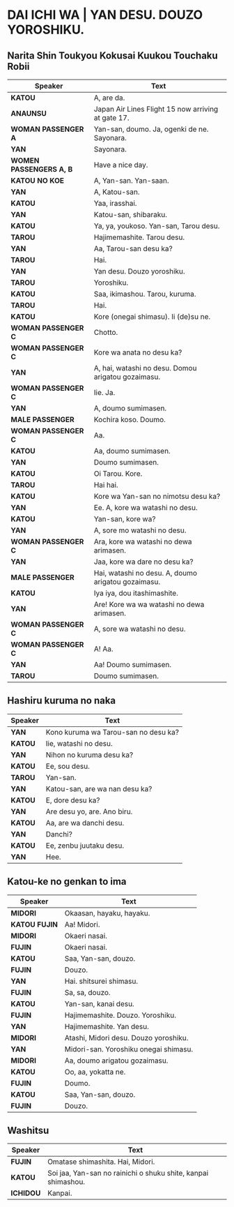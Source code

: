 # DAI ICHI WA | YAN DESU. DOUZO YOROSHIKU.

## Narita Shin Toukyou Kokusai Kuukou Touchaku Robii

| Speaker                   | Text                                               |
| ------------------------- | -------------------------------------------------- |
| **KATOU**                 | A, are da.                                         |
| **ANAUNSU**               | Japan Air Lines Flight 15 now arriving at gate 17. |
| **WOMAN PASSENGER A**     | Yan-san, doumo. Ja, ogenki de ne. Sayonara.        |
| **YAN**                   | Sayonara.                                          |
| **WOMEN PASSENGERS A, B** | Have a nice day.                                   |
| **KATOU NO KOE**          | A, Yan-san. Yan-saan.                              |
| **YAN**                   | A, Katou-san.                                      |
| **KATOU**                 | Yaa, irasshai.                                     |
| **YAN**                   | Katou-san, shibaraku.                              |
| **KATOU**                 | Ya, ya, youkoso. Yan-san, Tarou desu.              |
| **TAROU**                 | Hajimemashite. Tarou desu.                         |
| **YAN**                   | Aa, Tarou-san desu ka?                             |
| **TAROU**                 | Hai.                                               |
| **YAN**                   | Yan desu. Douzo yoroshiku.                         |
| **TAROU**                 | Yoroshiku.                                         |
| **KATOU**                 | Saa, ikimashou. Tarou, kuruma.                     |
| **TAROU**                 | Hai.                                               |
| **KATOU**                 | Kore (onegai shimasu). Ii (de)su ne.               |
| **WOMAN PASSENGER C**     | Chotto.                                            |
| **WOMAN PASSENGER C**     | Kore wa anata no desu ka?                          |
| **YAN**                   | A, hai, watashi no desu. Domou arigatou gozaimasu. |
| **WOMAN PASSENGER C**     | Iie. Ja.                                           |
| **YAN**                   | A, doumo sumimasen.                                |
| **MALE PASSENGER**        | Kochira koso. Doumo.                               |
| **WOMAN PASSENGER C**     | Aa.                                                |
| **KATOU**                 | Aa, doumo sumimasen.                               |
| **YAN**                   | Doumo sumimasen.                                   |
| **KATOU**                 | Oi Tarou. Kore.                                    |
| **TAROU**                 | Hai hai.                                           |
| **KATOU**                 | Kore wa Yan-san no nimotsu desu ka?                |
| **YAN**                   | Ee. A, kore wa watashi no desu.                    |
| **KATOU**                 | Yan-san, kore wa?                                  |
| **YAN**                   | A, sore mo watashi no desu.                        |
| **WOMAN PASSENGER C**     | Ara, kore wa watashi no dewa arimasen.             |
| **YAN**                   | Jaa, kore wa dare no desu ka?                      |
| **MALE PASSENGER**        | Hai, watashi no desu. A, doumo arigatou gozaimasu. |
| **KATOU**                 | Iya iya, dou itashimashite.                        |
| **YAN**                   | Are! Kore wa wa watashi no dewa arimasen.          |
| **WOMAN PASSENGER C**     | A, sore wa watashi no desu.                        |
| **WOMAN PASSENGER C**     | A! Aa.                                             |
| **YAN**                   | Aa! Doumo sumimasen.                               |
| **TAROU**                 | Doumo sumimasen.                                   |

## Hashiru kuruma no naka

| Speaker   | Text                                 |
| --------- | ------------------------------------ |
| **YAN**   | Kono kuruma wa Tarou-san no desu ka? |
| **KATOU** | Iie, watashi no desu.                |
| **YAN**   | Nihon no kuruma desu ka?             |
| **KATOU** | Ee, sou desu.                        |
| **TAROU** | Yan-san.                             |
| **YAN**   | Katou-san, are wa nan desu ka?       |
| **KATOU** | E, dore desu ka?                     |
| **YAN**   | Are desu yo, are. Ano biru.          |
| **KATOU** | Aa, are wa danchi desu.              |
| **YAN**   | Danchi?                              |
| **KATOU** | Ee, zenbu juutaku desu.              |
| **YAN**   | Hee.                                 |

## Katou-ke no genkan to ima

| Speaker         | Text                                  |
| --------------- | ------------------------------------- |
| **MIDORI**      | Okaasan, hayaku, hayaku.              |
| **KATOU FUJIN** | Aa! Midori.                           |
| **MIDORI**      | Okaeri nasai.                         |
| **FUJIN**       | Okaeri nasai.                         |
| **KATOU**       | Saa, Yan-san, douzo.                  |
| **FUJIN**       | Douzo.                                |
| **YAN**         | Hai. shitsurei shimasu.               |
| **FUJIN**       | Sa, sa, douzo.                        |
| **KATOU**       | Yan-san, kanai desu.                  |
| **FUJIN**       | Hajimemashite. Douzo. Yoroshiku.      |
| **YAN**         | Hajimemashite. Yan desu.              |
| **MIDORI**      | Atashi, Midori desu. Douzo yoroshiku. |
| **YAN**         | Midori-san. Yoroshiku onegai shimasu. |
| **MIDORI**      | Aa, doumo arigatou gozaimasu.         |
| **KATOU**       | Oo, aa, yokatta ne.                   |
| **FUJIN**       | Doumo.                                |
| **KATOU**       | Saa, Yan-san, douzo.                  |
| **FUJIN**       | Douzo.                                |

## Washitsu

| Speaker     | Text                                                          |
| ----------- | ------------------------------------------------------------- |
| **FUJIN**   | Omatase shimashita. Hai, Midori.                              |
| **KATOU**   | Soi jaa, Yan-san no rainichi o shuku shite, kanpai shimashou. |
| **ICHIDOU** | Kanpai.                                                       |
